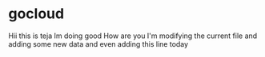 # gocloud
Hii this is teja
Im doing good
How are you
I'm modifying the current file
and adding some new data
and even adding this line today

